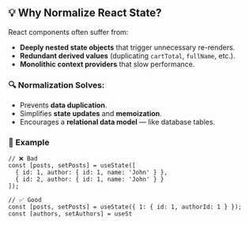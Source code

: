
## 💡 Why Normalize React State?

React components often suffer from:
- **Deeply nested state objects** that trigger unnecessary re-renders.
- **Redundant derived values** (duplicating `cartTotal`, `fullName`, etc.).
- **Monolithic context providers** that slow performance.

### 🔍 Normalization Solves:
- Prevents **data duplication**.
- Simplifies **state updates** and **memoization**.
- Encourages a **relational data model** — like database tables.

### 💪 Example
```tsx
// ❌ Bad
const [posts, setPosts] = useState([
  { id: 1, author: { id: 1, name: 'John' } },
  { id: 2, author: { id: 1, name: 'John' } }
]);

// ✅ Good
const [posts, setPosts] = useState({ 1: { id: 1, authorId: 1 } });
const [authors, setAuthors] = useSt